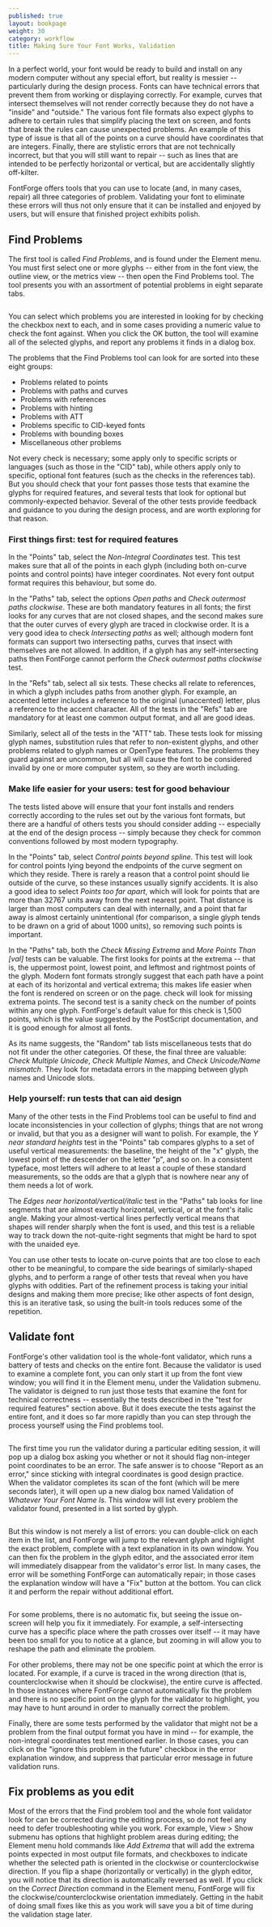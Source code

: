 ```yaml
---
published: true
layout: bookpage
weight: 30
category: workflow
title: Making Sure Your Font Works, Validation
---
```


In a perfect world, your font would be ready to build and install on any modern computer without any special effort, but reality is messier -- particularly during the design process. Fonts can have technical errors that prevent them from working or displaying correctly. For example, curves that intersect themselves will not render correctly because they do not have a "inside" and "outside." The various font file formats also expect glyphs to adhere to certain rules that simplify placing the text on screen, and fonts that break the rules can cause unexpected problems. An example of this type of issue is that all of the points on a curve should have coordinates that are integers. Finally, there are stylistic errors that are not technically incorrect, but that you will still want to repair -- such as lines that are intended to be perfectly horizontal or vertical, but are accidentally slightly off-kilter.

FontForge offers tools that you can use to locate (and, in many cases, repair) all three categories of problem. Validating your font to eliminate these errors will thus not only ensure that it can be installed and enjoyed by users, but will ensure that finished project exhibits polish.

## Find Problems

The first tool is called <em>Find Problems</em>, and is found under the Element menu. You must first select one or more glyphs -- either from in the font view, the outline view, or the metrics view -- then open the Find Problems tool. The tool presents you with an assortment of potential problems in eight separate tabs.

<img src="images/findproblemswindow.png" alt="">

You can select which problems you are interested in looking for by checking the checkbox next to each, and in some cases providing a numeric value to check the font against. When you click the OK button, the tool will examine all of the selected glyphs, and report any problems it finds in a dialog box.

The problems that the Find Problems tool can look for are sorted into these eight groups:

* Problems related to points
* Problems with paths and curves
* Problems with references
* Problems with hinting
* Problems with ATT
* Problems specific to CID-keyed fonts
* Problems with bounding boxes
* Miscellaneous other problems



Not every check is necessary; some apply only to specific scripts or languages (such as those in the "CID" tab), while others apply only to specific, optional font features (such as the checks in the references tab). But you should check that your font passes those tests that examine the glyphs for required features, and several tests that look for optional but commonly-expected behavior. Several of the other tests provide feedback and guidance to you during the design process, and are worth exploring for that reason.

### First things first: test for required features

In the "Points" tab, select the <em>Non-Integral Coordinates</em> test. This test makes sure that all of the points in each glyph (including both on-curve points and control points) have integer coordinates. Not every font output format requires this behaviour, but some do.

In the "Paths" tab, select the options <em>Open paths</em> and <em>Check outermost paths clockwise</em>. These are both mandatory features in all fonts; the first looks for any curves that are not closed shapes, and the second makes sure that the outer curves of every glyph are traced in clockwise order. It is a very good idea to check <em>Intersecting paths</em> as well; although modern font formats can support two intersecting paths, curves that insect with themselves are not allowed. In addition, if a glyph has any self-intersecting paths then FontForge cannot perform the <em>Check outermost paths clockwise</em> test.

In the "Refs" tab, select all six tests. These checks all relate to references, in which a glyph includes paths from another glyph. For example, an accented letter includes a reference to the original (unaccented) letter, plus a reference to the accent character. All of the tests in the "Refs" tab are mandatory for at least one common output format, and all are good ideas.

Similarly, select all of the tests in the "ATT" tab. These tests look for missing glyph names, substitution rules that refer to non-existent glyphs, and other problems related to glyph names or OpenType features. The problems they guard against are uncommon, but all will cause the font to be considered invalid by one or more computer system, so they are worth including.

### Make life easier for your users: test for good behaviour

The tests listed above will ensure that your font installs and renders correctly according to the rules set out by the various font formats, but there are a handful of others tests you should consider adding -- especially at the end of the design process -- simply because they check for common conventions followed by most modern typography.

In the "Points" tab, select <em>Control points beyond spline</em>. This test will look for control points lying beyond the endpoints of the curve segment on which they reside. There is rarely a reason that a control point should lie outside of the curve, so these instances usually signify accidents. It is also a good idea to select <em>Points too far apart</em>, which will look for points that are more than 32767 units away from the next nearest point. That distance is larger than most computers can deal with internally, and a point that far away is almost certainly unintentional (for comparison, a single glyph tends to be drawn on a grid of about 1000 units), so removing such points is important.

In the "Paths" tab, both the <em>Check Missing Extrema</em> and<em> More Points Than [val]</em> tests can be valuable. The first looks for points at the extrema -- that is, the uppermost point, lowest point, and leftmost and rightmost points of the glyph. Modern font formats strongly suggest that each path have a point at each of its horizontal and vertical extrema; this makes life easier when the font is rendered on screen or on the page. check will look for missing extrema points. The second test is a sanity check on the number of points within any one glyph. FontForge's default value for this check is 1,500 points, which is the value suggested by the PostScript documentation, and it is good enough for almost all fonts.

As its name suggests, the "Random" tab lists miscellaneous tests that do not fit under the other categories. Of these, the final three are valuable: <em>Check Multiple Unicode</em>, <em>Check Multiple Names</em>, and <em>Check Unicode/Name mismatch</em>. They look for metadata errors in the mapping between glyph names and Unicode slots.

### Help yourself: run tests that can aid design

Many of the other tests in the Find Problems tool can be useful to find and locate inconsistencies in your collection of glyphs; things that are not wrong or invalid, but that you as a designer will want to polish. For example, the <em>Y near standard heights</em> test in the "Points" tab compares glyphs to a set of useful vertical measurements: the baseline, the height of the "x" glyph, the lowest point of the descender on the letter "p", and so on. In a consistent typeface, most letters will adhere to at least a couple of these standard measurements, so the odds are that a glyph that is nowhere near any of them needs a lot of work.

The <em>Edges near horizontal/vertical/italic</em> test in the "Paths" tab looks for line segments that are almost exactly horizontal, vertical, or at the font's italic angle. Making your almost-vertical lines perfectly vertical means that shapes will render sharply when the font is used, and this test is a reliable way to track down the not-quite-right segments that might be hard to spot with the unaided eye.

You can use other tests to locate on-curve points that are too close to each other to be meaningful, to compare the side bearings of similarly-shaped glyphs, and to perform a range of other tests that reveal when you have glyphs with oddities. Part of the refinement process is taking your initial designs and making them more precise; like other aspects of font design, this is an iterative task, so using the built-in tools reduces some of the repetition.

## Validate font

FontForge's other validation tool is the whole-font validator, which runs a battery of tests and checks on the entire font. Because the validator is used to examine a complete font, you can only start it up from the font view window; you will find it in the Element menu, under the Validation submenu. The validator is deigned to run just those tests that examine the font for technical correctness -- essentially the tests described in the "test for required features" section above. But it does execute the tests against the entire font, and it does so far more rapidly than you can step through the process yourself using the Find problems tool.

<img src="images/validator-integral-question.png" alt="">

The first time you run the validator during a particular editing session, it will pop up a dialog box asking you whether or not it should flag non-integer point coordinates to be an error. The safe answer is to choose "Report as an error," since sticking with integral coordinates is good design practice.  When the validator completes its scan of the font (which will be mere seconds later), it will open up a new dialog box named Validation of <em>Whatever Your Font Name Is</em>. This window will list every problem the validator found, presented in a list sorted by glyph.

<img src="images/valiator-output.png" alt="">

But this window is not merely a list of errors: you can double-click on each item in the list, and FontForge will jump to the relevant glyph and highlight the exact problem, complete with a text explanation in its own window. You can then fix the problem in the glyph editor, and the associated error item will immediately disappear from the validator's error list. In many cases, the error will be something FontForge can automatically repair; in those cases the explanation window will have a "Fix" button at the bottom. You can click it and perform the repair without additional effort.

<img src="images/validator-fix-problem.png" alt="">

For some problems, there is no automatic fix, but seeing the issue on-screen will help you fix it immediately. For example, a self-intersecting curve has a specific place where the path crosses over itself -- it may have been too small for you to notice at a glance, but zooming in will allow you to reshape the path and eliminate the problem.

For other problems, there may not be one specific point at which the error is located. For example, if a curve is traced in the wrong direction (that is, counterclockwise when it should be clockwise), the entire curve is affected. In those instances where FontForge cannot automatically fix the problem and there is no specific point on the glyph for the validator to highlight, you may have to hunt around in order to manually correct the problem.

Finally, there are some tests performed by the validator that might not be a problem from the final output format you have in mind -- for example, the non-integral coordinates test mentioned earlier.  In those cases, you can click on the "ignore this problem in the future" checkbox in the error explanation window, and suppress that particular error message in future validation runs.

## Fix problems as you edit

Most of the errors that the Find problem tool and the whole font validator look for can be corrected during the editing process, so do not feel any need to defer troubleshooting while you work. For example, View &gt; Show submenu has options that highlight problem areas during editing; the Element menu hold commands like <em>Add Extrema</em> that will add the extrema points expected in most output file formats, and checkboxes to indicate whether the selected path is oriented in the clockwise or counterclockwise direction. If you flip a shape (horizontally or vertically) in the glyph editor, you will notice that its direction is automatically reversed as well. If you click on the <em>Correct Direction</em> command in the Element menu, FontForge will fix the clockwise/counterclockwise orientation immediately. Getting in the habit of doing small fixes like this as you work will save you a bit of time during the validation stage later.
